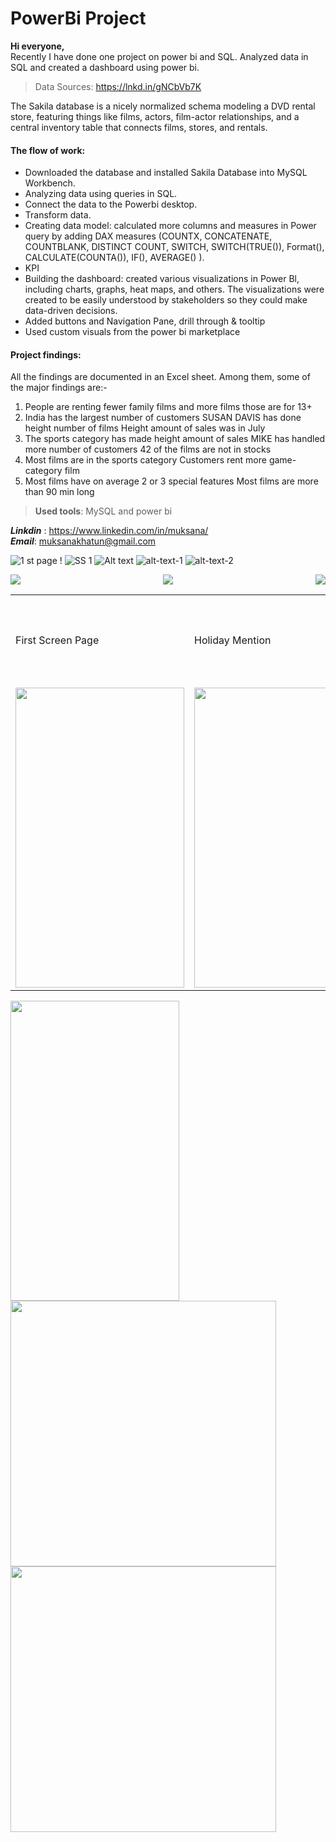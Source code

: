 # PowerBi Project
>
**Hi everyone,**<br>
Recently I have done one project on power bi and SQL. Analyzed data in SQL and created a dashboard using power bi.<br>
> Data Sources: https://lnkd.in/gNCbVb7K <br>

The Sakila database is a nicely normalized schema modeling a DVD rental store, featuring things like films, actors, film-actor relationships, and a central inventory table that connects films, stores, and rentals.

#### The flow of work:<br>
- Downloaded the database and installed Sakila Database into MySQL Workbench.<br>
- Analyzing data using queries in SQL. <br>
- Connect the data to the Powerbi desktop. <br>
- Transform data. <br>
- Creating data model: calculated more columns and measures in Power query by adding DAX measures (COUNTX, CONCATENATE, COUNTBLANK, DISTINCT COUNT, SWITCH, SWITCH(TRUE()), Format(), CALCULATE(COUNTA()), IF(), AVERAGE() ).<br>
- KPI <br>
- Building the dashboard: created various visualizations in Power Bl, including charts, graphs, heat maps, and others. The visualizations were created to be easily understood by stakeholders so they could make
data-driven decisions.<br>
- Added buttons and Navigation Pane, drill through & tooltip <br>
- Used custom visuals from the power bi marketplace<br>


#### Project findings:<br>
All the findings are documented in an Excel sheet. Among them, some of the major findings are:-<br>
1. People are renting fewer family films and more films those are for 13+
2. India has the largest number of customers SUSAN DAVIS has done height number of films Height amount of sales was in July
3. The sports category has made height amount of sales MIKE has handled more number of customers 42 of  the films are not in stocks
4. Most	films are in the sports category Customers rent more game-category film
5. Most films have on average 2 or 3 special features Most films are more than 90 min long

>**Used tools**: MySQL and power bi<br> 


***Linkdin*** : <https://www.linkedin.com/in/muksana/> <br> 
***Email***: <muksanakhatun@gmail.com>


![ 1 st page !](https://github.com/muksanakhatun/sakila-powerbi/blob/main/1st_datset.PNG "1 st page")
<img src="https://github.com/muksanakhatun/sakila-powerbi/blob/main/2nd.PNG" alt="SS 1"/>
<img title="a title" alt="Alt text" src="https://github.com/muksanakhatun/sakila-powerbi/blob/main/3rd.PNG ">
![alt-text-1](https://github.com/muksanakhatun/sakila-powerbi/blob/main/4th.PNG "title-1") ![alt-text-2](https://github.com/muksanakhatun/sakila-powerbi/blob/main/5th.PNG "title-2")

<p align="center">
      <img src="https://github.com/muksanakhatun/sakila-powerbi/blob/main/6th.PNG" align="left">
      <img src="https://github.com/muksanakhatun/sakila-powerbi/blob/main/8th.PNG">
      <img src="https://github.com/muksanakhatun/sakila-powerbi/blob/main/7th.PNG" align="right">
</p>
<table>
  <tr>
    <td>First Screen Page</td>
     <td>Holiday Mention</td>
     <td>Present day in purple and selected day in pink</td>
  </tr>
  <tr>
    <td><img src="https://github.com/muksanakhatun/sakila-powerbi/blob/main/9th.PNG" width=270 height=480></td>
    <td><img src="https://github.com/muksanakhatun/sakila-powerbi/blob/main/11th_drill_through.PNG" width=270 height=480></td>
  </tr>
 </table>
 <td><img src="https://github.com/muksanakhatun/sakila-powerbi/blob/main/10_tooltip.PNG" width=270 height=480></td>
 <img src="https://github.com/muksanakhatun/sakila-powerbi/blob/main/11th_drill_through.PNG" width="425"/> <img src="https://github.com/muksanakhatun/sakila-powerbi/blob/main/12th.PNG" width="425"/> 
